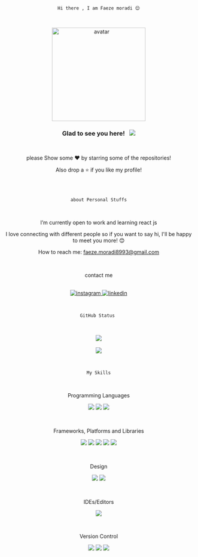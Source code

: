 
<br>

<div  align="center" >
  
```text
  
Hi there , I am Faeze moradi 😌
  
```
  
<br>
  
</div>


<div  align="center" >
<img align="top" alt="avatar" src="https://s4.uupload.ir/files/whatsapp_image_2021-10-17_at_1.05.31_am_ndqa.jpeg" width="250" height="250" />
<br>
 
   
   
  
  ### Glad to see you here! &nbsp; ![](https://komarev.com/ghpvc/?username=faezemoradi8993&color=blueviolet&style=flat)
  
   <br>
  
   please Show some ❤️ by starring some of the repositories!
  
   
  
 Also drop a ⭐ if you like my profile!
  
  <br>
  
  
  
  ```text
  
  about Personal Stuffs
  
  ```
  
  <br>
  
 I’m currently open to work and learning react js
  
 I love connecting with different people so if you want to say hi, I'll be happy to meet you more! 😊
  
 How to reach me: faeze.moradi8993@gmail.com
  
  <br>
  


<div align="center">
  
  

  
  
   contact me
  
 
  
  <br>
  
<a href="https://www.instagram.com/faezemoradi_developer/">
<img alt="instagram" src="https://img.shields.io/badge/Instagram-E4405F?style=for-the-badge&logo=instagram&logoColor=white"/>
</a> 
<a href="https://www.linkedin.com/in/faeze-moradi-1a81581b4/">
<img alt="linkedin" src="https://img.shields.io/badge/LinkedIn-0077B5?style=for-the-badge&logo=linkedin&logoColor=white" />
</a>   
  </div>
  
  <br>
   
  <div align="center">
    
  
    
  ```text
    
  GitHub Status 
    
   ```
    
<br>
    
<img src="https://github-readme-stats.vercel.app/api?username=faezemoradi8993&show_icons=true&theme=dark" />
<br>
<br>
  <img src="https://github-profile-summary-cards.vercel.app/api/cards/profile-details?username=faezemoradi8993&theme=github_dark" />
    


 </div>
    </div>
 

 
 <div align="center">
  
   <br>
  
  ```text
  
  My Skills
  
  ```
  
   
   <br>

 Programming Languages
 
<p>
 <img src='https://img.shields.io/badge/css3-%231572B6.svg?style=for-the-badge&logo=css3&logoColor=white'/>
  <img src="https://img.shields.io/badge/html5-%23E34F26.svg?style=for-the-badge&logo=html5&logoColor=white"/>
  <img src="https://img.shields.io/badge/javascript-%23323330.svg?style=for-the-badge&logo=javascript&logoColor=%23F7DF1E"/>
</p>
  
<br>

 Frameworks, Platforms and Libraries 
 
<p>
 <img src='(https://img.shields.io/badge/bootstrap-%23563D7C.svg?style=for-the-badge&logo=bootstrap&logoColor=white'/>
 <img src='https://img.shields.io/badge/react-%2320232a.svg?style=for-the-badge&logo=react&logoColor=%2361DAFB'/>
  <img src='https://img.shields.io/badge/React_Router-CA4245?style=for-the-badge&logo=react-router&logoColor=white'/>
 <img src='https://img.shields.io/badge/SASS-hotpink.svg?style=for-the-badge&logo=SASS&logoColor=white'/>
 <img src='https://img.shields.io/badge/styled--components-DB7093?style=for-the-badge&logo=styled-components&logoColor=white'/>
 </p> 
  
<br>
 
 Design 
 
 <p>
 <img src='https://img.shields.io/badge/adobeillustrator-%23FF9A00.svg?style=for-the-badge&logo=adobeillustrator&logoColor=white'/>
 <img src='https://img.shields.io/badge/Adobe%20XD-470137?style=for-the-badge&logo=Adobe%20XD&logoColor=#FF61F6'/>
</p>
  
<br>  
      
 IDEs/Editors
 
<p>
 <img src='https://img.shields.io/badge/Visual%20Studio%20Code-0078d7.svg?style=for-the-badge&logo=visual-studio-code&logoColor=white'/>
</p>
    
 <br> 
  
 Version Control 
 
<p>
 <img src='https://img.shields.io/badge/git-%23F05033.svg?style=for-the-badge&logo=git&logoColor=white'/>
 <img src='https://img.shields.io/badge/github-%23121011.svg?style=for-the-badge&logo=github&logoColor=white'/>
 <img src='https://img.shields.io/badge/gitlab-%23181717.svg?style=for-the-badge&logo=gitlab&logoColor=white'/>
 </p>
     
  </div>
  
 <br>
      
<div align="center">
  


</div>

